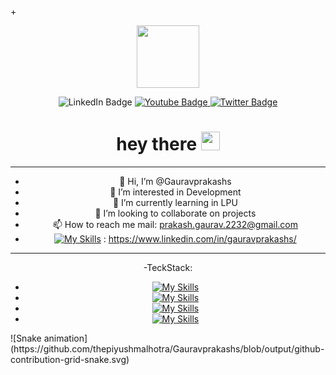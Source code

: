 +<div id="header" align="center">
  <img src="https://media.giphy.com/media/M9gbBd9nbDrOTu1Mqx/giphy.gif" width="100"/>
  <div id="badges >
  <a href="your-linkedin-URL">
    <img src="https://img.shields.io/badge/LinkedIn-blue?style=for-the-    badge&logo=linkedin&logoColor=white" href="[https://www.linkedin.com/in/gauravprakashs/](https://www.linkedin.com/in/gauravprakashs/)"
      alt="LinkedIn Badge" />
  </a>
  <a href="your-youtube-URL">
    <img src="https://img.shields.io/badge/YouTube-red?style=for-the-badge&logo=youtube&logoColor=white" alt="Youtube Badge"/>
  </a>
  <a href="your-twitter-URL">
    <img src="https://img.shields.io/badge/Twitter-blue?style=for-the-badge&logo=twitter&logoColor=white" alt="Twitter Badge"/>
  </a>
</div>
  <img src="https://komarev.com/ghpvc/?username=Gauravprakashs&style=flat-square&color=blue" alt=""/>
<h1>
  hey there
  <img src="https://media.giphy.com/media/hvRJCLFzcasrR4ia7z/giphy.gif" width="30px"/>
</h1>

---

- 👋 Hi, I’m @Gauravprakashs
- 👀 I’m interested in Development
- 🌱 I’m currently learning in LPU
- 💞️ I’m looking to collaborate on projects
- 📫 How to reach me mail: prakash.gaurav.2232@gmail.com
- [![My Skills](https://skillicons.dev/icons?i=linkedin)](https://skillicons.dev)  : https://www.linkedin.com/in/gauravprakashs/

---


-TeckStack:
- [![My Skills](https://skillicons.dev/icons?i=js,html,css,react,php)](https://skillicons.dev)
- [![My Skills](https://skillicons.dev/icons?i=java,python,cpp)](https://skillicons.dev)
- [![My Skills](https://skillicons.dev/icons?i=mysql,mongodb)](https://skillicons.dev)
- [![My Skills](https://skillicons.dev/icons?i=androidstudio)](https://skillicons.dev)

</div>

<div>
  ![Snake animation](https://github.com/thepiyushmalhotra/Gauravprakashs/blob/output/github-contribution-grid-snake.svg)
</div>






<!---
Gauravprakashs/Gauravprakashs is a ✨ special ✨ repository because its `README.md` (this file) appears on your GitHub profile.
You can click the Preview link to take a look at your changes.
--->
